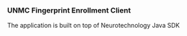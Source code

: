 ### UNMC Fingerprint Enrollment Client

The application is built on top of Neurotechnology Java SDK

